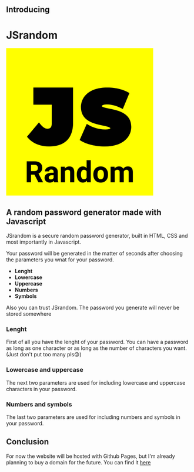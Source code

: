 ## Introducing 
# JSrandom
![JSrandom logo](JSrandomlogo.png)
## A random password generator made with Javascript
JSrandom is a secure random password generator, built in HTML, CSS and most importantly in Javascript.

Your password will be generated in the matter of seconds after choosing the parameters you wnat for your password. 
* **Lenght**
* **Lowercase**
* **Uppercase**
* **Numbers**
* **Symbols**

Also you can trust JSrandom. The password you generate will never be stored somewhere

### Lenght
First of all you have the lenght of your password. You can have a password as long as one character or as long as the number of characters you want. (Just don't put too many pls😓)

### Lowercase and uppercase
The next two parameters are used for including lowercase and uppercase characters in your password.

### Numbers and symbols
The last two parameters are used for including numbers and symbols in your password.

## Conclusion
For now the website will be hosted with Github Pages, but I'm already planning to buy a domain for the future. You can find it [here](https://buct0r.github.io/JSrandom/)

